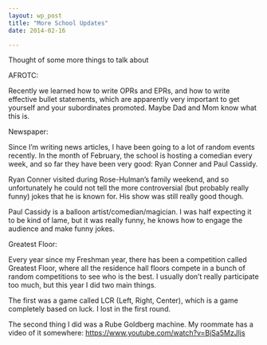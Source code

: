 ```yaml
---
layout: wp_post
title: "More School Updates"
date: 2014-02-16

---
```

Thought of some more things to talk about

AFROTC:

Recently we learned how to write OPRs and EPRs, and how to write effective bullet statements, which are apparently very important to get yourself and your subordinates promoted.  Maybe Dad and Mom know what this is.

Newspaper:

Since I’m writing news articles, I have been going to a lot of random events recently.  In the month of February, the school is hosting a comedian every week, and so far they have been very good: Ryan Conner and Paul Cassidy.

Ryan Conner visited during Rose-Hulman’s family weekend, and so unfortunately he could not tell the more controversial (but probably really funny) jokes that he is known for. His show was still really good though.

Paul Cassidy is a balloon artist/comedian/magician. I was half expecting it to be kind of lame, but it was really funny, he knows how to engage the audience and make funny jokes.

Greatest Floor:

Every year since my Freshman year, there has been a competition called Greatest Floor, where all the residence hall floors compete in a bunch of random competitions to see who is the best.  I usually don’t really participate too much, but this year I did two main things.

The first was a game called LCR (Left, Right, Center), which is a game completely based on luck. I lost in the first round.

The second thing I did was a Rube Goldberg machine. My roommate has a video of it somewhere: https://www.youtube.com/watch?v=BjSa5MzJljs
